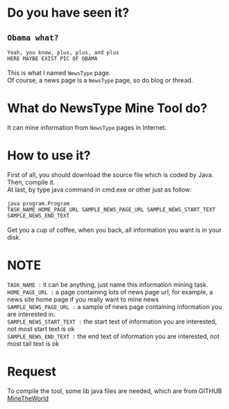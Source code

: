 # Do you have seen it?
<h2><code>Obama what?</code></h2>
<code>Yeah, you know, plus, plus, and plus</code><br/>
<code>HERE MAYBE EXIST PIC OF OBAMA</code>
<br/><br/>
This is what I named <code>NewsType</code> page.<br/>
Of course, a news page is a <code>NewsType</code> page, so do blog or thread.

# What do NewsType Mine Tool do?
It can mine information from <code>NewsType</code> pages in Internet.

# How to use it?
First of all, you should download the source file which is coded by Java.<br/>
Then, compile it.<br/>
At last, by type java command in cmd.exe or other just as follow:<br/><br/>
    <code>java program.Program TASK_NAME HOME_PAGE_URL SAMPLE_NEWS_PAGE_URL SAMPLE_NEWS_START_TEXT SAMPLE_NEWS_END_TEXT</code><br/>
    <br/>
Get you a cup of coffee, when you back, all information you want is in your disk.

# NOTE
<code>TASK_NAME              :</code>      it can be anything, just name this information mining task.<br/>
<code>HOME_PAGE_URL          :</code>      a page containing lots of news page url, for example, a news site home page if you really want to mine news  <br/>
<code>SAMPLE_NEWS_PAGE_URL   :</code>      a sample of news page containing information you are interested in.<br/>
<code>SAMPLE_NEWS_START_TEXT :</code>      the start text of information you are interested, not most start text is ok <br/>
<code>SAMPLE_NEWS_END_TEXT   :</code>      the end text of information you are interested, not most tail text is ok <br/>

# Request
To compile the tool, some lib java files are needed, which are from GITHUB 
<a href="https://github.com/sakuraloku/MineTheWorld.git"> MineTheWorld</a>

